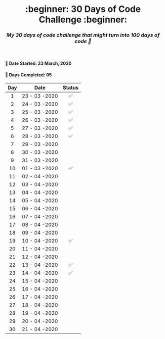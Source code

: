 <h1 align=center>:beginner: 30 Days of Code Challenge :beginner:</h1>

<h3 align=center><em>My 30 days of code challenge that might turn into 100 days of code 🤞</em></h3>

<br>

#### 📍 Date Started: 23 March, 2020

#### 📍 Days Completed: 05
 
|     Day      |                  Date                 |        Status         | 
| :----------: | :-----------------------------------: | :-------------------: |
| 1            | 23 - 03 -2020                         | ✅                   |
| 2            | 24 - 03 -2020                         | ✅                   |
| 3            | 25 - 03 -2020                         | ✅                   |
| 4            | 26 - 03 -2020                         | ✅                   |
| 5            | 27 - 03 -2020                         | ✅                   |
| 6            | 28 - 03 -2020                         | ✅                   |
| 7            | 29 - 03 -2020                         |                    |
| 8            | 30 - 03 -2020                         |                    |
| 9            | 31 - 03 -2020                         |                    |
| 10           | 01 - 03 -2020                         |  ✅                  |
| 11           | 02 - 04 -2020                         |                    |
| 12           | 03 - 04 -2020                         |                    |
| 13           | 04 - 04 -2020                         |                    |
| 14           | 05 - 04 -2020                         |                    |
| 15           | 06 - 04 -2020                         |                    |
| 16           | 07 - 04 -2020                         |                    |
| 17           | 08 - 04 -2020                         |                    |
| 18           | 09 - 04 -2020                         |                    |
| 19           | 10 - 04 -2020                         |  ✅                  |
| 20           | 11 - 04 -2020                         |                    |
| 21           | 12 - 04 -2020                         |                    |
| 22           | 13 - 04 -2020                         |  ✅                  |
| 23           | 14 - 04 -2020                         |  ✅                  |
| 24           | 15 - 04 -2020                         |                    |
| 25           | 16 - 04 -2020                         |                    |
| 26           | 17 - 04 -2020                         |                    |
| 27           | 18 - 04 -2020                         |                    |
| 28           | 19 - 04 -2020                         |                    |
| 29           | 20 - 04 -2020                         |                    |
| 30           | 21 - 04 -2020                         |                    |



